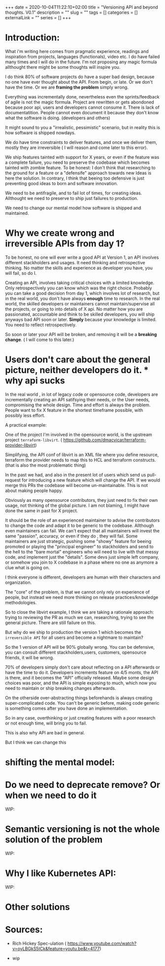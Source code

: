 +++ 
date = 2020-10-04T11:22:10+02:00
title = "Versioning API and beyond thoughts. V0.1"
description = ""
slug = "" 
tags = []
categories = []
externalLink = ""
series = []
+++

# Introduction:

What i'm writing here comes from pragmatic experience, readings and inspiration from projects, languages (functionals), video etc.
I do have failed many times and I will do in the future.
I'm not proposing any magic formula allthought there might be some thoughts will inspire you.

I do think 80% of software projects do have a super bad design, because no one have ever thought about the API. From begin, or late. Or we don't have the time. 
Or we are **framing the problem** simply wrong.

Everything was incrementally done, nevertheless even the sprints/feedback of agile is not the magic formula.
Project are rewritten or gets abondoned because poor api, users and developers cannot consume it. 
There is lack of documentatition. People cannot even document it because they don't know what the software is doing. (developers and others)

It might sound to you a "irrealistic, pessimistic" scenario, but in reality this is how software is shipped nowdays.

We do have time constraints to deliver features, and once we deliver them, mostly they are irreversible ( I will reason and come later to this error).

We ship features tainted with support for X years, or even if the feature was a complete failure, you need to preserve the codebase which becomes tainted with zombie feature.
To be honest: I don't think that researching to the ground for a feature or a "defensife" approach towards new Ideas  is here the solution. 
In contrary, I think that beeing too defensive is just preventing good ideas to born and software innovation.

We need to be antifragile, and to fail lot of times, for creating ideas. Allthought we need to preserve to ship just failures to production.

We need to change our mental model how software is shipped and maintained.


# Why we create wrong and irreversible APIs from day 1?

To be honest, no one will ever write a good API at Version 1, an API involves different stackholders and usages. It need thinking and retrospective thinking.
No matter the skills and experience  as developer you have, you will fail, so do I.

Creating an API, involves taking critical choices with a limited knowledge. Only retrospectively you can know which was the right choice. 
Probably you can take a good decision from day 1, which involves lot of research, but in the real world, you don't have always **enough** time to research.
In the real world, the skilled developers or maintainers cannot maintain/supervise all the projects, or going to into details of X api.
No matter how you are passionated, accountable and think to be skilled developers, you will ship anyways bad API soon or later.
**Simply** because your knowledge is limited. You need to reflect retrospectively.

So soon or later your API will be broken, and removing it will be a **breaking change**. ( I will come to this later.) 

# Users don't care about the general picture, neither developers do it. * why api sucks

In the real world , in lot of legacy code or opensource code, developers are incrementally creating an API satifsying their needs, or the  User needs, compromising the whole design.
Time and effort is always the problem.
People want to fix X feature in the shortest timeframe possible, with possibly less effort.

A practical example:

One of the project I'm involved in the opensource world, is the upstream project `terraform-libvirt`. ( https://github.com/dmacvicar/terraform-provider-libvirt)

Simplifying, the API conf of libvirt is an XML file where you define resource, terraform the provider needs to map this  to HCL and terraform constructs.  (that is also the most problematic thing)

In the past we had, and also in the present lot of users which send us pull-request for introducing a new feature which will change the API.
If we would merge this PRs the codebase will become un-maintainable. This is not about making people happy.

Obviously as many opensource contributors, they just need to fix their own usage, not thinking of the global picture.  I am not blaming, I might have done the same in past for X project.

It should be the role of an experienced maintainer to advise the contributors to change the code and adapt it to be generic to the codebase.
Allthough even maintainers can fail. We can't expect that all maintainers will invest the same "passion", accuracy, or even if they do , they will fail.
Some maintainers are just strategic, pushing some "showy" feature for beeing promoted or playing the "principal engineer" to stackholders and send to the hell to the "bare mortal" engineers who will need to live with that messy code,
and implement just the "details". Some devs just simple left company, or somehow you join to X codebase in a phase where no one as anymore a clue what is going on.

I think everyone is different, developers are human with their characters and organization. 

The "core" of the problem, is that we cannot only rely on experience of people, but instead we need more thinking on release practices/knowledge methodologies.

So to close the libvirt example, I think we are taking a rationale approach: trying to reviewing the PR as much we can, researching, trying to see the general picture. 
There are still failure on this.

But why do we ship to production the version 1 which becomes the `irreversible API` for all users and become a nightmare to maintain?

So the 1 version of API will be 90% globally wrong. You can be defensive, you can consult different stackholders,users, customers, opensource friends, it will be wrong. 

70% of developers simply don't care about reflecting on a API afterwards or have the time to do it.
Developers increments feature on 4/5 monts, the API is there, and it becomes the "API" officially released. 
Maybe some design choices was poor, and the API is simple exposing to much, which now you need to maintain or ship breaking changes afterwards.

On the otherside over-abstracting things beforehands is always creating super-complicated code. You can't be generic before, making code generic is something comes after you have done an implementation.

So in any case, overthinking or just creating features with a poor research or not enough time, will bring you to fail.

This is also why API are bad in general. 

But I think we can change this 


# shifting the mental model:

# Do we need to deprecate remove? Or when we need to do it
WIP:


# Semantic versioning is not the whole solution of the problem

WIP:

# Why I like Kubernetes API:

WIP:

# Other solutions



# Sources:

- Rich Hickey Spec-ulation ( https://www.youtube.com/watch?v=oyLBGkS5ICk&feature=youtu.be&t=4177)

- wip
